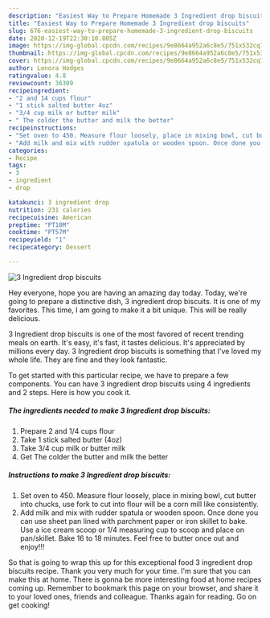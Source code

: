 ```yaml
---
description: "Easiest Way to Prepare Homemade 3 Ingredient drop biscuits"
title: "Easiest Way to Prepare Homemade 3 Ingredient drop biscuits"
slug: 676-easiest-way-to-prepare-homemade-3-ingredient-drop-biscuits
date: 2020-12-19T22:30:10.805Z
image: https://img-global.cpcdn.com/recipes/9e8664a952a6c8e5/751x532cq70/3-ingredient-drop-biscuits-recipe-main-photo.jpg
thumbnail: https://img-global.cpcdn.com/recipes/9e8664a952a6c8e5/751x532cq70/3-ingredient-drop-biscuits-recipe-main-photo.jpg
cover: https://img-global.cpcdn.com/recipes/9e8664a952a6c8e5/751x532cq70/3-ingredient-drop-biscuits-recipe-main-photo.jpg
author: Lenora Hodges
ratingvalue: 4.8
reviewcount: 36309
recipeingredient:
- "2 and 14 cups flour"
- "1 stick salted butter 4oz"
- "3/4 cup milk or butter milk"
- " The colder the butter and milk the better"
recipeinstructions:
- "Set oven to 450. Measure flour loosely, place in mixing bowl, cut butter into chucks, use fork to cut into flour will be a corn mill like consistently."
- "Add milk and mix with rudder spatula or wooden spoon. Once done you can use sheet pan lined with parchment paper or iron skillet to bake. Use a ice cream scoop or 1/4 measuring cup to scoop and place on pan/skillet. Bake 16 to 18 minutes. Feel free to butter once out and enjoy!!!"
categories:
- Recipe
tags:
- 3
- ingredient
- drop

katakunci: 3 ingredient drop 
nutrition: 231 calories
recipecuisine: American
preptime: "PT10M"
cooktime: "PT57M"
recipeyield: "1"
recipecategory: Dessert

---
```



![3 Ingredient drop biscuits](https://img-global.cpcdn.com/recipes/9e8664a952a6c8e5/751x532cq70/3-ingredient-drop-biscuits-recipe-main-photo.jpg)

Hey everyone, hope you are having an amazing day today. Today, we're going to prepare a distinctive dish, 3 ingredient drop biscuits. It is one of my favorites. This time, I am going to make it a bit unique. This will be really delicious.



3 Ingredient drop biscuits is one of the most favored of recent trending meals on earth. It's easy, it's fast, it tastes delicious. It's appreciated by millions every day. 3 Ingredient drop biscuits is something that I've loved my whole life. They are fine and they look fantastic.


To get started with this particular recipe, we have to prepare a few components. You can have 3 ingredient drop biscuits using 4 ingredients and 2 steps. Here is how you cook it.

<!--inarticleads1-->

##### The ingredients needed to make 3 Ingredient drop biscuits:

1. Prepare 2 and 1/4 cups flour
1. Take 1 stick salted butter (4oz)
1. Take 3/4 cup milk or butter milk
1. Get  The colder the butter and milk the better




<!--inarticleads2-->

##### Instructions to make 3 Ingredient drop biscuits:

1. Set oven to 450. Measure flour loosely, place in mixing bowl, cut butter into chucks, use fork to cut into flour will be a corn mill like consistently.
1. Add milk and mix with rudder spatula or wooden spoon. Once done you can use sheet pan lined with parchment paper or iron skillet to bake. Use a ice cream scoop or 1/4 measuring cup to scoop and place on pan/skillet. Bake 16 to 18 minutes. Feel free to butter once out and enjoy!!!




So that is going to wrap this up for this exceptional food 3 ingredient drop biscuits recipe. Thank you very much for your time. I'm sure that you can make this at home. There is gonna be more interesting food at home recipes coming up. Remember to bookmark this page on your browser, and share it to your loved ones, friends and colleague. Thanks again for reading. Go on get cooking!
